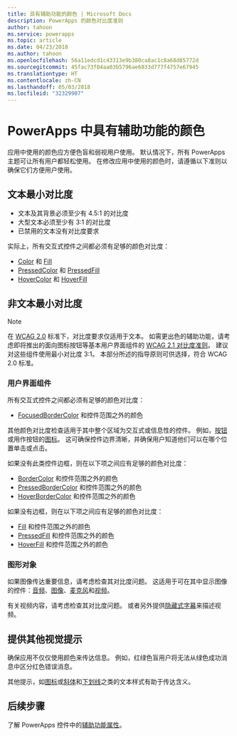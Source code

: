 ```yaml
---
title: 具有辅助功能的颜色 | Microsoft Docs
description: PowerApps 的颜色对比度准则
author: tahoon
ms.service: powerapps
ms.topic: article
ms.date: 04/23/2018
ms.author: tahoon
ms.openlocfilehash: 56a11edcd1c43313e9b380ca8ac1c8a68d85772d
ms.sourcegitcommit: 45fac73f04aa03b5796ae6833d777f4757e67945
ms.translationtype: HT
ms.contentlocale: zh-CN
ms.lasthandoff: 05/03/2018
ms.locfileid: "32329907"
---
```

# <a name="accessible-colors-in-powerapps"></a>PowerApps 中具有辅助功能的颜色
应用中使用的颜色应方便色盲和弱视用户使用。 默认情况下，所有 PowerApps 主题可让所有用户都轻松使用。 在修改应用中使用的颜色时，请遵循以下准则以确保它们方便用户使用。

## <a name="minimum-contrast-for-text"></a>文本最小对比度
* 文本及其背景必须至少有 4.5:1 的对比度
* 大型文本必须至少有 3:1 的对比度
* 已禁用的文本没有对比度要求

实际上，所有交互式控件之间都必须有足够的颜色对比度：
* [Color](controls/properties-color-border.md) 和 [Fill](controls/properties-color-border.md)
* [PressedColor](controls/properties-color-border.md) 和 [PressedFill](controls/properties-color-border.md)
* [HoverColor](controls/properties-color-border.md) 和 [HoverFill](controls/properties-color-border.md)

## <a name="minimum-contrast-for-non-text"></a>非文本最小对比度

> [!NOTE]
> 在 [WCAG 2.0](https://www.w3.org/TR/UNDERSTANDING-WCAG20/visual-audio-contrast-contrast.html) 标准下，对比度要求仅适用于文本。 如需更出色的辅助功能，请考虑即将推出的面向图标按钮等基本用户界面组件的 [WCAG 2.1 对比度准则](https://www.w3.org/TR/WCAG21/#non-text-contrast)。 建议对这些组件使用最小对比度 3:1。 本部分所述的指导原则可供选择，符合 WCAG 2.0 标准。

### <a name="user-interface-components"></a>用户界面组件
所有交互式控件之间都必须有足够的颜色对比度：
* [FocusedBorderColor](controls/properties-color-border.md) 和控件范围之外的颜色

其他颜色对比度检查适用于其中整个区域为交互式或信息性的控件。 例如，[按钮](controls/control-button.md)或用作按钮的[图标](controls/control-shapes-icons.md)。 这可确保控件边界清晰，并确保用户知道他们可以在哪个位置单击或点击。

如果没有此类控件边框，则在以下项之间应有足够的颜色对比度：
* [BorderColor](controls/properties-color-border.md) 和控件范围之外的颜色
* [PressedBorderColor](controls/properties-color-border.md) 和控件范围之外的颜色
* [HoverBorderColor](controls/properties-color-border.md) 和控件范围之外的颜色

如果没有边框，则在以下项之间应有足够的颜色对比度：
* [Fill](controls/properties-color-border.md) 和控件范围之外的颜色
* [PressedFill](controls/properties-color-border.md) 和控件范围之外的颜色
* [HoverFill](controls/properties-color-border.md) 和控件范围之外的颜色

### <a name="graphical-objects"></a>图形对象
如果图像传达重要信息，请考虑检查其对比度问题。 这适用于可在其中显示图像的控件：[音频](controls/control-audio-video.md)、[图像](controls/control-image.md)、[麦克风](controls/control-microphone.md)和[视频](controls/control-audio-video.md)。

有关视频内容，请考虑检查其对比度问题。 或者另外提供[隐藏式字幕](controls/control-audio-video.md)来描述视频。

## <a name="provide-other-visual-cues"></a>提供其他视觉提示
确保应用不仅仅使用颜色来传达信息。 例如，红绿色盲用户将无法从绿色成功消息中区分红色错误消息。

其他提示，如[图标](controls/control-shapes-icons.md)或[斜体](controls/properties-text.md)和[下划线](controls/properties-text.md)之类的文本样式有助于传达含义。

## <a name="next-steps"></a>后续步骤
了解 PowerApps 控件中的[辅助功能属性](controls/properties-accessibility.md)。